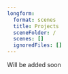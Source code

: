```yaml
---
longform:
  format: scenes
  title: Projects
  sceneFolder: /
  scenes: []
  ignoredFiles: []
---
```

Will be added soon